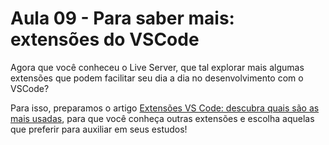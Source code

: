 # Aula 09 - Para saber mais: extensões do VSCode

Agora que você conheceu o Live Server, que tal explorar mais algumas extensões que podem facilitar seu dia a dia no desenvolvimento com o VSCode?

Para isso, preparamos o artigo [Extensões VS Code: descubra quais são as mais usadas](https://www.alura.com.br/artigos/extensoes-vs-code-descubra-as-mais-usadas), para que você conheça outras extensões e escolha aquelas que preferir para auxiliar em seus estudos!